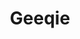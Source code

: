 ---
codehost: https://github.com/https://github.com/BestImageViewer/geeqie
logohandle: geeqie
sort: geeqie
title: Geeqie
website: https://www.geeqie.org/
---